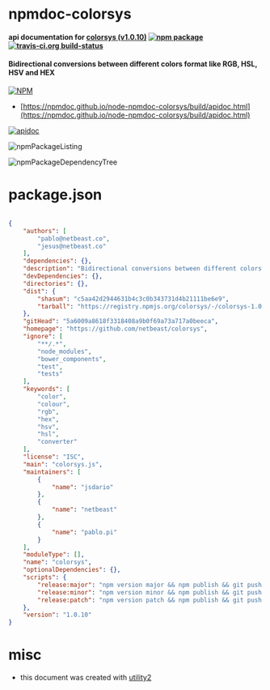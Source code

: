 # npmdoc-colorsys

#### api documentation for  [colorsys (v1.0.10)](https://github.com/netbeast/colorsys)  [![npm package](https://img.shields.io/npm/v/npmdoc-colorsys.svg?style=flat-square)](https://www.npmjs.org/package/npmdoc-colorsys) [![travis-ci.org build-status](https://api.travis-ci.org/npmdoc/node-npmdoc-colorsys.svg)](https://travis-ci.org/npmdoc/node-npmdoc-colorsys)

#### Bidirectional conversions between different colors format like RGB, HSL, HSV and HEX

[![NPM](https://nodei.co/npm/colorsys.png?downloads=true&downloadRank=true&stars=true)](https://www.npmjs.com/package/colorsys)

- [https://npmdoc.github.io/node-npmdoc-colorsys/build/apidoc.html](https://npmdoc.github.io/node-npmdoc-colorsys/build/apidoc.html)

[![apidoc](https://npmdoc.github.io/node-npmdoc-colorsys/build/screenCapture.buildCi.browser.%252Ftmp%252Fbuild%252Fapidoc.html.png)](https://npmdoc.github.io/node-npmdoc-colorsys/build/apidoc.html)

![npmPackageListing](https://npmdoc.github.io/node-npmdoc-colorsys/build/screenCapture.npmPackageListing.svg)

![npmPackageDependencyTree](https://npmdoc.github.io/node-npmdoc-colorsys/build/screenCapture.npmPackageDependencyTree.svg)



# package.json

```json

{
    "authors": [
        "pablo@netbeast.co",
        "jesus@netbeast.co"
    ],
    "dependencies": {},
    "description": "Bidirectional conversions between different colors format like RGB, HSL, HSV and HEX",
    "devDependencies": {},
    "directories": {},
    "dist": {
        "shasum": "c5aa42d2944631b4c3c0b343731d4b21111be6e9",
        "tarball": "https://registry.npmjs.org/colorsys/-/colorsys-1.0.10.tgz"
    },
    "gitHead": "5a6009a8618f3318408a9b0f69a73a717a0beeca",
    "homepage": "https://github.com/netbeast/colorsys",
    "ignore": [
        "**/.*",
        "node_modules",
        "bower_components",
        "test",
        "tests"
    ],
    "keywords": [
        "color",
        "colour",
        "rgb",
        "hex",
        "hsv",
        "hsl",
        "converter"
    ],
    "license": "ISC",
    "main": "colorsys.js",
    "maintainers": [
        {
            "name": "jsdario"
        },
        {
            "name": "netbeast"
        },
        {
            "name": "pablo.pi"
        }
    ],
    "moduleType": [],
    "name": "colorsys",
    "optionalDependencies": {},
    "scripts": {
        "release:major": "npm version major && npm publish && git push --follow-tags",
        "release:minor": "npm version minor && npm publish && git push --follow-tags",
        "release:patch": "npm version patch && npm publish && git push --follow-tags"
    },
    "version": "1.0.10"
}
```



# misc
- this document was created with [utility2](https://github.com/kaizhu256/node-utility2)
